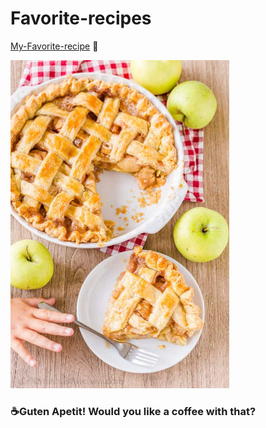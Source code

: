# Favorite-recipes

[My-Favorite-recipe](./ApplePie.md) 🥧

<img src="./Images/Apple-pie.jpg" alt="ApplePie" width="350"/>  

### ☕Guten Apetit! Would you like a coffee with that?
</br>
</br>
